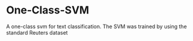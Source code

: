 # One-Class-SVM

A one-class svm for text classification.
The SVM was trained by using the standard Reuters dataset
